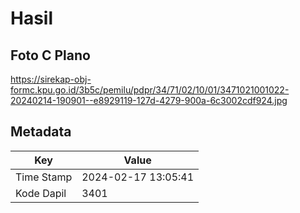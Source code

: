 # Hasil

## Foto C Plano

https://sirekap-obj-formc.kpu.go.id/3b5c/pemilu/pdpr/34/71/02/10/01/3471021001022-20240214-190901--e8929119-127d-4279-900a-6c3002cdf924.jpg


## Metadata

| Key        | Value               |
| ---------- | ------------------- |
| Time Stamp | 2024-02-17 13:05:41 |
| Kode Dapil | 3401                |



